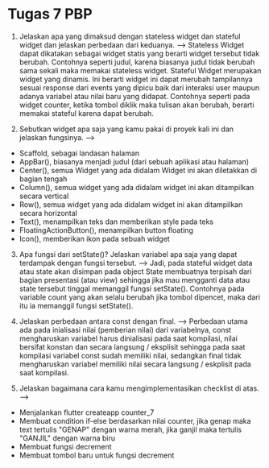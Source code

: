 # Tugas 7 PBP

1. Jelaskan apa yang dimaksud dengan stateless widget dan stateful widget dan jelaskan perbedaan dari keduanya.
--> Stateless Widget dapat dikatakan sebagai widget statis yang berarti widget tersebut tidak berubah. Contohnya seperti judul, karena biasanya judul tidak berubah sama sekali maka memakai stateless widget.
Stateful Widget merupakan widget yang dinamis. Ini berarti widget ini dapat merubah tampilannya sesuai response dari events yang dipicu baik dari interaksi user maupun adanya variabel atau nilai baru yang didapat. Contohnya seperti pada widget counter, ketika tombol diklik maka tulisan akan berubah, berarti memakai stateful karena dapat berubah.

2. Sebutkan widget apa saja yang kamu pakai di proyek kali ini dan jelaskan fungsinya.
--> 
* Scaffold, sebagai landasan halaman
* AppBar(), biasanya menjadi judul (dari sebuah aplikasi atau halaman)
* Center(), semua Widget yang ada didalam Widget ini akan diletakkan di bagian tengah
* Column(), semua widget yang ada didalam widget ini akan ditampilkan secara vertical
* Row(), semua widget yang ada didalam widget ini akan ditampilkan secara horizontal
* Text(), menampilkan teks dan memberikan style pada teks
* FloatingActionButton(), menampilkan button floating
* Icon(), memberikan ikon pada sebuah widget

3. Apa fungsi dari setState()? Jelaskan variabel apa saja yang dapat terdampak dengan fungsi tersebut.
--> Jadi, pada stateful widget data atau state akan disimpan pada object State membuatnya terpisah dari bagian presentasi (atau view) sehingga jika mau mengganti data atau state tersebut tinggal memanggil fungsi setState(). Contohnya pada variable count yang akan selalu berubah jika tombol dipencet, maka dari itu ia memanggil fungsi setState().

4. Jelaskan perbedaan antara const dengan final.
--> Perbedaan utama ada pada inialisasi nilai (pemberian nilai) dari variabelnya, const mengharuskan variabel harus dinialisasi pada saat kompilasi, nilai bersifat konstan dan secara langsung / eksplisit sehingga pada saat kompilasi variabel const sudah memiliki nilai, sedangkan final tidak mengharuskan variabel memiliki nilai secara langsung / eskplisit pada saat kompilasi.

5. Jelaskan bagaimana cara kamu mengimplementasikan checklist di atas.
-->
* Menjalankan flutter createapp counter_7
* Membuat condition if-else berdasarkan nilai counter, jika genap maka text tertulis "GENAP" dengan warna merah, jika ganjil maka tertulis "GANJIL" dengan warna biru
* Membuat fungsi decrement 
* Membuat tombol baru untuk fungsi decrement
